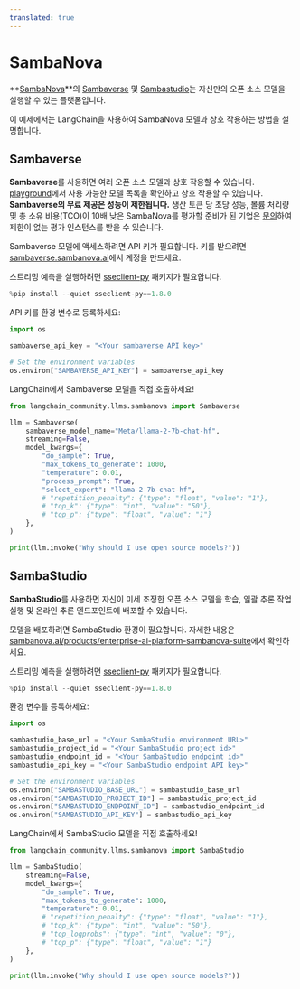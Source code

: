 ```yaml
---
translated: true
---
```


# SambaNova

**[SambaNova](https://sambanova.ai/)**의 [Sambaverse](https://sambaverse.sambanova.ai/) 및 [Sambastudio](https://sambanova.ai/technology/full-stack-ai-platform)는 자신만의 오픈 소스 모델을 실행할 수 있는 플랫폼입니다.

이 예제에서는 LangChain을 사용하여 SambaNova 모델과 상호 작용하는 방법을 설명합니다.

## Sambaverse

**Sambaverse**를 사용하면 여러 오픈 소스 모델과 상호 작용할 수 있습니다. [playground](https://sambaverse.sambanova.ai/playground)에서 사용 가능한 모델 목록을 확인하고 상호 작용할 수 있습니다. **Sambaverse의 무료 제공은 성능이 제한됩니다.** 생산 토큰 당 초당 성능, 볼륨 처리량 및 총 소유 비용(TCO)이 10배 낮은 SambaNova를 평가할 준비가 된 기업은 [문의](https://sambaverse.sambanova.ai/contact-us)하여 제한이 없는 평가 인스턴스를 받을 수 있습니다.

Sambaverse 모델에 액세스하려면 API 키가 필요합니다. 키를 받으려면 [sambaverse.sambanova.ai](https://sambaverse.sambanova.ai/)에서 계정을 만드세요.

스트리밍 예측을 실행하려면 [sseclient-py](https://pypi.org/project/sseclient-py/) 패키지가 필요합니다.

```python
%pip install --quiet sseclient-py==1.8.0
```

API 키를 환경 변수로 등록하세요:

```python
import os

sambaverse_api_key = "<Your sambaverse API key>"

# Set the environment variables
os.environ["SAMBAVERSE_API_KEY"] = sambaverse_api_key
```

LangChain에서 Sambaverse 모델을 직접 호출하세요!

```python
from langchain_community.llms.sambanova import Sambaverse

llm = Sambaverse(
    sambaverse_model_name="Meta/llama-2-7b-chat-hf",
    streaming=False,
    model_kwargs={
        "do_sample": True,
        "max_tokens_to_generate": 1000,
        "temperature": 0.01,
        "process_prompt": True,
        "select_expert": "llama-2-7b-chat-hf",
        # "repetition_penalty": {"type": "float", "value": "1"},
        # "top_k": {"type": "int", "value": "50"},
        # "top_p": {"type": "float", "value": "1"}
    },
)

print(llm.invoke("Why should I use open source models?"))
```

## SambaStudio

**SambaStudio**를 사용하면 자신이 미세 조정한 오픈 소스 모델을 학습, 일괄 추론 작업 실행 및 온라인 추론 엔드포인트에 배포할 수 있습니다.

모델을 배포하려면 SambaStudio 환경이 필요합니다. 자세한 내용은 [sambanova.ai/products/enterprise-ai-platform-sambanova-suite](https://sambanova.ai/products/enterprise-ai-platform-sambanova-suite)에서 확인하세요.

스트리밍 예측을 실행하려면 [sseclient-py](https://pypi.org/project/sseclient-py/) 패키지가 필요합니다.

```python
%pip install --quiet sseclient-py==1.8.0
```

환경 변수를 등록하세요:

```python
import os

sambastudio_base_url = "<Your SambaStudio environment URL>"
sambastudio_project_id = "<Your SambaStudio project id>"
sambastudio_endpoint_id = "<Your SambaStudio endpoint id>"
sambastudio_api_key = "<Your SambaStudio endpoint API key>"

# Set the environment variables
os.environ["SAMBASTUDIO_BASE_URL"] = sambastudio_base_url
os.environ["SAMBASTUDIO_PROJECT_ID"] = sambastudio_project_id
os.environ["SAMBASTUDIO_ENDPOINT_ID"] = sambastudio_endpoint_id
os.environ["SAMBASTUDIO_API_KEY"] = sambastudio_api_key
```

LangChain에서 SambaStudio 모델을 직접 호출하세요!

```python
from langchain_community.llms.sambanova import SambaStudio

llm = SambaStudio(
    streaming=False,
    model_kwargs={
        "do_sample": True,
        "max_tokens_to_generate": 1000,
        "temperature": 0.01,
        # "repetition_penalty": {"type": "float", "value": "1"},
        # "top_k": {"type": "int", "value": "50"},
        # "top_logprobs": {"type": "int", "value": "0"},
        # "top_p": {"type": "float", "value": "1"}
    },
)

print(llm.invoke("Why should I use open source models?"))
```
